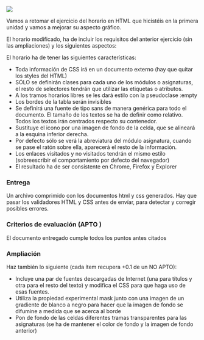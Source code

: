 ![](./img/timetable.png)

Vamos a retomar el ejercicio del horario en HTML que hicistéis en la primera unidad y vamos a mejorar su aspecto gráfico.

El horario modificado, ha de incluir los requisitos del anterior ejercicio (sin las ampliaciones) y los siguientes aspectos:

El horario ha de tener las siguientes características:
* Toda información de CSS irá en un documento externo (hay que quitar los styles del HTML)
* SÓLO se definirán clases para cada uno de los módulos o asignaturas, el resto de selectores tendrán que utilizar las etiquetas o atributos.
* A los tramos horarios libres se les dará estilo con la pseudoclase :empty
* Los bordes de la tabla serán invisibles
* Se definirá una fuente de tipo sans de manera genérica para todo el documento. El tamaño de los textos se ha de definir como relativo. Todos los textos irán centrados respecto su contenedor.
* Sustituye el icono por una imagen de fondo de la celda, que se alineará a la esquina inferior derecha.
* Por defecto sólo se verá la abreviatura del módulo asignatura, cuando se pase el ratón sobre ella, aparecerá el resto de la información.
* Los enlaces visitados y no visitados tendrán el mismo estilo (sobreescribir el comportamiento por defecto del navegador)
* El resultado ha de ser consistente en Chrome, Firefox y Explorer

### **Entrega**
Un archivo comprimido con los documentos html y css generados. Hay que pasar los validadores HTML y CSS antes de envíar, para detectar y corregir posibles errores.

### **Criterios de evaluación (APTO )**
El documento entregado cumple todos los puntos antes citados

### **Ampliación**
Haz también lo siguiente (cada ítem recupera +0.1 de un NO APTO):

* Incluye una par de fuentes descargadas de Internet (una para títulos y otra para el resto del texto) y modifica el CSS para que haga uso de esas fuentes.
* Utiliza la propiedad experimental mask junto con una imagen de un gradiente de blanco a negro para hacer que la imagen de fondo se difumine a medida que se acerca al borde
* Pon de fondo de las celdas diferentes tramas transparentes para las asignaturas (se ha de mantener el color de fondo y la imagen de fondo anterior)